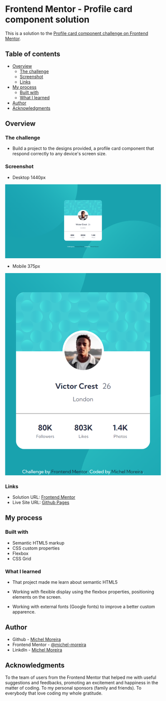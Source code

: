 # Frontend Mentor - Profile card component solution

This is a solution to the [Profile card component challenge on Frontend Mentor](https://www.frontendmentor.io/challenges/profile-card-component-cfArpWshJ).

## Table of contents

- [Overview](#overview)
  - [The challenge](#the-challenge)
  - [Screenshot](#screenshot)
  - [Links](#links)
- [My process](#my-process)
  - [Built with](#built-with)
  - [What I learned](#what-i-learned)
- [Author](#author)
- [Acknowledgments](#acknowledgments)

## Overview

### The challenge

- Build a project to the designs provided, a profile card component that respond correctly to any device's screen size.

### Screenshot

- Desktop 1440px

![Desktop](./design/Screenshot_desktop.png)

- Mobile 375px

![Mobile](./design/Screenshot_mobile.png)

### Links

- Solution URL: [Frontend Mentor](https://www.frontendmentor.io/solutions/profile-card-preview-with-css-flexbox-and-semantic-html-crO3hzbkps)
- Live Site URL: [Github Pages](https://michel-moreira.github.io/profile-card-component/)

## My process

### Built with

- Semantic HTML5 markup
- CSS custom properties
- Flexbox
- CSS Grid

### What I learned

- That project made me learn about semantic HTML5

- Working with flexible display using the flexbox properties, positioning elements on the screen.

- Working with external fonts (Google fonts) to improve a better custom apparence.

## Author

- Github - [Michel Moreira](https://github.com/michel-moreira)
- Frontend Mentor - [@michel-moreira](https://www.frontendmentor.io/profile/michel-moreira)
- LinkdIn - [Michel Moreira](https://www.linkedin.com/in/michel-moreira-760142254/)

## Acknowledgments

To the team of users from the Frontend Mentor that helped me with useful suggestions and feedbacks, promoting an excitement and happiness in the matter of coding. To my personal sponsors (family and friends). To everybody that love coding my whole gratitude.
